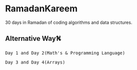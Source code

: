 # RamadanKareem
30 days in Ramadan of coding algorithms and data structures.
## Alternative Way⛕
<pre>Day 1 and Day 2(Math's & Programming Language)</pre>
<pre>Day 3 and Day 4(Arrays)</pre>
